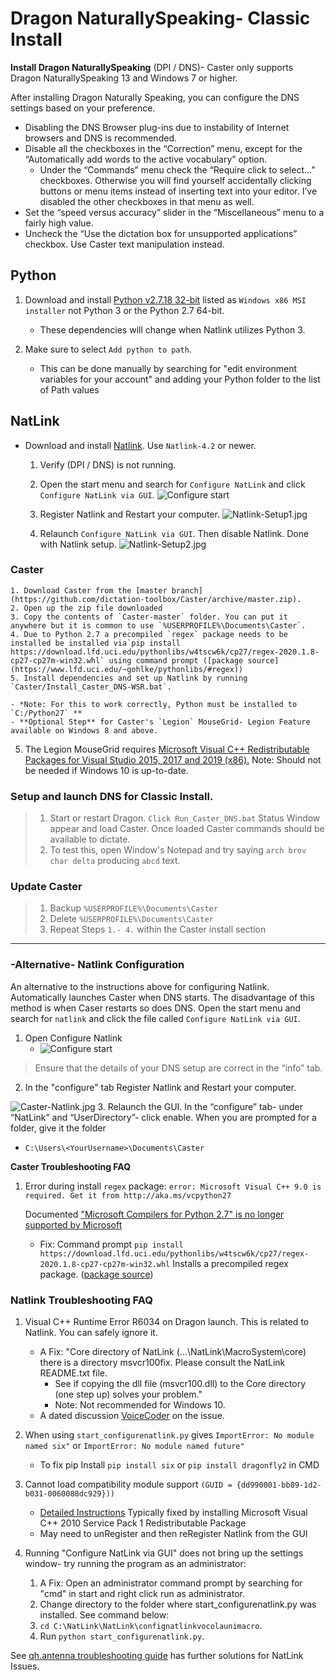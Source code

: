 # Dragon NaturallySpeaking- Classic Install

**Install Dragon NaturallySpeaking** (DPI / DNS)- Caster only supports Dragon NaturallySpeaking 13 and Windows 7 or higher.

After installing Dragon Naturally Speaking, you can configure the DNS settings based on your preference.

- Disabling the DNS Browser plug-ins due to instability of Internet browsers and DNS is recommended.
- Disable all the checkboxes in the “Correction” menu, except for the “Automatically add words to the active vocabulary” option.
    - Under the “Commands” menu check the “Require click to select…” checkboxes.  Otherwise you will find yourself accidentally clicking buttons or menu items instead of inserting text into your editor. I’ve disabled the other checkboxes in that menu as well.
- Set the “speed versus accuracy” slider in the “Miscellaneous” menu to a fairly high value.
- Uncheck the “Use the dictation box for unsupported applications” checkbox. Use Caster text manipulation instead.

## Python

1. Download and install [Python v2.7.18 32-bit](https://www.python.org/downloads/release/python-2718/) listed as `Windows x86 MSI installer` not Python 3 or the Python 2.7 64-bit.

    - These dependencies will change when Natlink utilizes Python 3.

2. Make sure to select `Add python to path`.

    - This can be done manually by searching for "edit environment variables for your account" and adding your Python folder to the list of Path values

## NatLink

- Download and install [Natlink](https://sourceforge.net/projects/natlink/files/natlink/natlink4.2/). Use `Natlink-4.2` or newer.
  
  1. Verify (DPI / DNS) is not running.
  
  2. Open the start menu and search for `Configure NatLink` and click `Configure NatLink via GUI`.
      ![Configure start](https://mathfly.org/images/configure_start.png)

  3. Register Natlink and Restart your computer.
      ![Natlink-Setup1.jpg](https://i.postimg.cc/3wdKsJFS/Natlink-Setup1.jpg)

  4. Relaunch `Configure NatLink via GUI`. Then disable Natlink. Done with Natlink setup.
      ![Natlink-Setup2.jpg](https://i.postimg.cc/j20TGHMv/Natlink-Setup2.jpg)

### Caster

    1. Download Caster from the [master branch](https://github.com/dictation-toolbox/Caster/archive/master.zip).
    2. Open up the zip file downloaded
    3. Copy the contents of `Caster-master` folder. You can put it anywhere but it is common to use `%USERPROFILE%\Documents\Caster`.
    4. Due to Python 2.7 a precompiled `regex` package needs to be installed be installed via`pip install https://download.lfd.uci.edu/pythonlibs/w4tscw6k/cp27/regex-2020.1.8-cp27-cp27m-win32.whl` using command prompt ([package source](https://www.lfd.uci.edu/~gohlke/pythonlibs/#regex))
    5. Install dependencies and set up Natlink by running `Caster/Install_Caster_DNS-WSR.bat`. 

    - *Note: For this to work correctly, Python must be installed to `C:/Python27` **
    - **Optional Step** for Caster's `Legion` MouseGrid- Legion Feature available on Windows 8 and above.
  5. The Legion MouseGrid requires [Microsoft Visual C++ Redistributable Packages for Visual Studio 2015, 2017 and 2019 (x86).](https://support.microsoft.com/en-nz/help/2977003/the-latest-supported-visual-c-downloads) Note: Should not be needed if Windows 10 is up-to-date.

### **Setup and launch DNS for Classic Install.**

> 1. Start or restart Dragon. `Click Run_Caster_DNS.bat` Status Window appear and load Caster.  Once loaded Caster commands should be available to dictate.
> 2. To test this, open Window's Notepad and try saying `arch brov char delta` producing `abcd` text.

### Update Caster

> 1. Backup `%USERPROFILE%\Documents\Caster`
> 2. Delete `%USERPROFILE%\Documents\Caster`
> 3. Repeat Steps `1.- 4.` within the Caster install section

------

### -Alternative- Natlink Configuration

An alternative to the instructions above for configuring Natlink. Automatically launches Caster when DNS starts. The disadvantage of this method is when Caser restarts so does DNS. Open the start menu and search for `natlink` and click the file called `Configure NatLink via GUI`.

1. Open Configure Natlink
    - ![Configure start](https://mathfly.org/images/configure_start.png)
> Ensure that the details of your DNS setup are correct in the “info” tab.

2. In the "configure" tab Register Natlink and Restart your computer.

  ![Caster-Natlink.jpg](https://i.postimg.cc/d1jN4xcw/Caster-Natlink.jpg)
3. Relaunch the GUI. In the “configure” tab- under “NatLink” and “UserDirectory”- click enable. When you are prompted for a folder, give it the folder
 - `C:\Users\<YourUsername>\Documents\Caster`

**Caster Troubleshooting FAQ**

1. Error during install `regex` package:  `error: Microsoft Visual C++ 9.0 is required. Get it from http://aka.ms/vcpython27` 

   Documented ["Microsoft Compilers for Python 2.7" is no longer supported by Microsoft](https://github.com/dictation-toolbox/Caster/issues/890)

   - Fix: Command prompt `pip install https://download.lfd.uci.edu/pythonlibs/w4tscw6k/cp27/regex-2020.1.8-cp27-cp27m-win32.whl` Installs a precompiled regex package. ([package source](https://www.lfd.uci.edu/~gohlke/pythonlibs/#regex))

### Natlink Troubleshooting FAQ

1. Visual C++ Runtime Error R6034 on Dragon launch. This is related to Natlink. You can safely ignore it.
    - A Fix: "Core directory of NatLink (...\NatLink\MacroSystem\core) there is a directory msvcr100fix. Please consult the NatLink README.txt file.
        - See if copying the dll file (msvcr100.dll) to the Core directory (one step up) solves your problem."  
        - Note: Not recommended for Windows 10.
    - A dated discussion [VoiceCoder](https://groups.yahoo.com/neo/groups/VoiceCoder/conversations/topics/7925) on the issue.
2. When using `start_configurenatlink.py` gives  `ImportError: No module named six"` or `ImportError: No module named future"`
    - To fix pip Install  `pip install six` or `pip install dragonfly2` in CMD
3. Cannot load compatibility module support `(GUID = {dd990001-bb89-1d2-b031-0060088dc929}))`
  
    - [Detailed Instructions](https://qh.antenna.nl/unimacro/installation/problemswithinstallation.html) Typically fixed by installing Microsoft Visual C++ 2010 Service Pack 1 Redistributable Package
    - May need to unRegister and then reRegister Natlink from the GUI

4. Running "Configure NatLink via GUI" does not bring up the settings window- try running the program as an administrator: 
      1. A Fix: Open an administrator command prompt by searching for "cmd" in start and right click run as administrator.
      2. Change directory to the folder where start_configurenatlink.py was installed. See command below:
      3. `cd C:\NatLink\NatLink\confignatlinkvocolaunimacro`.
      4. Run `python start_configurenatlink.py`.

See [qh.antenna troubleshooting guide](https://qh.antenna.nl/unimacro/installation/problemswithinstallation.html) has further solutions for NatLink Issues.
